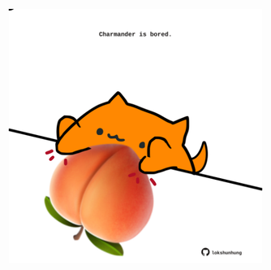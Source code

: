 <!-- built at 26/10/2022, 04:21:31 UTC -->
<p align="center">
  <img width="500" height="500" src="./ReadmeImage.svg">
</p>
